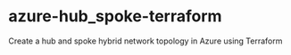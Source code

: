 # azure-hub_spoke-terraform
Create a hub and spoke hybrid network topology in Azure using Terraform
